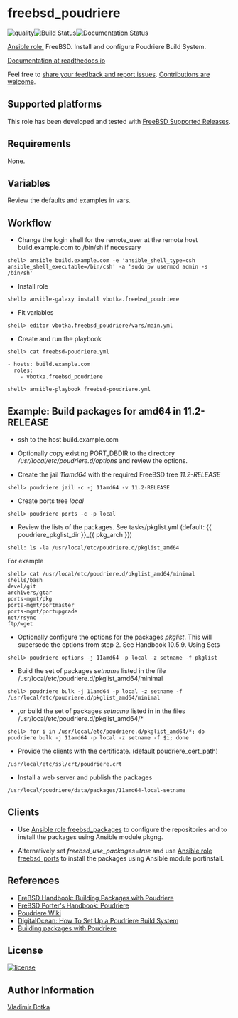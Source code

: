 # freebsd_poudriere

[![quality](https://img.shields.io/ansible/quality/27910)](https://galaxy.ansible.com/vbotka/freebsd_poudriere)[![Build Status](https://travis-ci.org/vbotka/ansible-freebsd-poudriere.svg?branch=master)](https://travis-ci.org/vbotka/ansible-freebsd-poudriere)[![Documentation Status](https://readthedocs.org/projects/docs/badge/?version=latest)](https://ansible-freebsd-poudriere.readthedocs.io/en/latest/)

[Ansible role.](https://galaxy.ansible.com/vbotka/freebsd_poudriere/) FreeBSD. Install and configure Poudriere Build System.

[Documentation at readthedocs.io]( https://ansible-freebsd-poudriere.readthedocs.io)

Feel free to [share your feedback and report issues](https://github.com/vbotka/ansible-freebsd-poudriere/issues). [Contributions are welcome](https://github.com/firstcontributions/first-contributions).


## Supported platforms

This role has been developed and tested with [FreeBSD Supported Releases](https://www.freebsd.org/releases/).


## Requirements

None.


## Variables

Review the defaults and examples in vars.


## Workflow

* Change the login shell for the remote_user at the remote host build.example.com to /bin/sh if necessary

```
shell> ansible build.example.com -e 'ansible_shell_type=csh ansible_shell_executable=/bin/csh' -a 'sudo pw usermod admin -s /bin/sh'
```

* Install role

```
shell> ansible-galaxy install vbotka.freebsd_poudriere
```

* Fit variables

```
shell> editor vbotka.freebsd_poudriere/vars/main.yml
```

* Create and run the playbook

```
shell> cat freebsd-poudriere.yml

- hosts: build.example.com
  roles:
    - vbotka.freebsd_poudriere
```

```
shell> ansible-playbook freebsd-poudriere.yml
```


## Example: Build packages for amd64 in 11.2-RELEASE

* ssh to the host build.example.com

* Optionally copy existing PORT_DBDIR to the directory */usr/local/etc/poudriere.d/options* and
  review the options.

* Create the jail *11amd64* with the required FreeBSD tree *11.2-RELEASE*

```
shell> poudriere jail -c -j 11amd64 -v 11.2-RELEASE
```

* Create ports tree *local*

```
shell> poudriere ports -c -p local
```

* Review the lists of the packages. See tasks/pkglist.yml
  (default: {{ poudriere_pkglist_dir }}_{{ pkg_arch }})

```
shell: ls -la /usr/local/etc/poudriere.d/pkglist_amd64
```

  For example

```
shell> cat /usr/local/etc/poudriere.d/pkglist_amd64/minimal
shells/bash
devel/git
archivers/gtar
ports-mgmt/pkg
ports-mgmt/portmaster
ports-mgmt/portupgrade
net/rsync
ftp/wget
```

* Optionally configure the options for the packages *pkglist*. This will supersede the options from
  step 2. See Handbook 10.5.9. Using Sets

```
shell> poudriere options -j 11amd64 -p local -z setname -f pkglist
```

* Build the set of packages *setname* listed in the file /usr/local/etc/poudriere.d/pkglist_amd64/minimal

```
shell> poudriere bulk -j 11amd64 -p local -z setname -f /usr/local/etc/poudriere.d/pkglist_amd64/minimal
```

* ,or build the set of packages *setname* listed in in the files /usr/local/etc/poudriere.d/pkglist_amd64/*

```
shell> for i in /usr/local/etc/poudriere.d/pkglist_amd64/*; do poudriere bulk -j 11amd64 -p local -z setname -f $i; done
```

* Provide the clients with the certificate. (default poudriere_cert_path)

```
/usr/local/etc/ssl/crt/poudriere.crt
```

* Install a web server and publish the packages

```
/usr/local/poudriere/data/packages/11amd64-local-setname
```


## Clients

* Use [Ansible role freebsd_packages](https://galaxy.ansible.com/vbotka/freebsd_packages/) to
  configure the repositories and to install the packages using Ansible module pkgng.

* Alternatively set *freebsd_use_packages=true* and use [Ansible role freebsd_ports](https://galaxy.ansible.com/vbotka/freebsd_ports/) to install the packages using
  Ansible module portinstall.


## References

- [FreBSD Handbook: Building Packages with Poudriere](http://www.freebsd.org/doc/handbook/ports-poudriere.html)
- [FreBSD Porter's Handbook: Poudriere](http://www.freebsd.org/doc/en/books/porters-handbook/testing-poudriere.html)
- [Poudriere Wiki](https://github.com/freebsd/poudriere/wiki)
- [DigitalOcean: How To Set Up a Poudriere Build System](https://www.digitalocean.com/community/tutorials/how-to-set-up-a-poudriere-build-system-to-create-packages-for-your-freebsd-servers)
- [Building packages with Poudriere](https://stevendouglas.me/?p=71)


## License

[![license](https://img.shields.io/badge/license-BSD-red.svg)](https://www.freebsd.org/doc/en/articles/bsdl-gpl/article.html)


## Author Information

[Vladimir Botka](https://botka.link)
